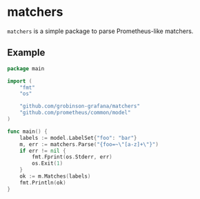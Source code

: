 # matchers

`matchers` is a simple package to parse Prometheus-like matchers.

## Example

```go
package main

import (
	"fmt"
	"os"

	"github.com/grobinson-grafana/matchers"
	"github.com/prometheus/common/model"
)

func main() {
	labels := model.LabelSet{"foo": "bar"}
	m, err := matchers.Parse("{foo=~\"[a-z]+\"}")
	if err != nil {
		fmt.Fprint(os.Stderr, err)
		os.Exit(1)
	}
	ok := m.Matches(labels)
	fmt.Println(ok)
}
```